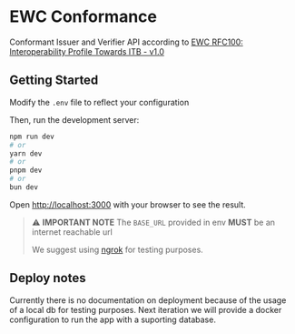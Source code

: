 # EWC Conformance

Conformant Issuer and Verifier API according to [EWC RFC100: Interoperability Profile Towards ITB - v1.0
](https://github.com/EWC-consortium/eudi-wallet-rfcs/blob/main/ewc-rfc100-interoperability-profile-towards-itb-v1.0.md)

## Getting Started
Modify the `.env` file to reflect your configuration

Then, run the development server:

```bash
npm run dev
# or
yarn dev
# or
pnpm dev
# or
bun dev
```

Open [http://localhost:3000](http://localhost:3000) with your browser to see the result.

> ⚠️ **IMPORTANT NOTE** The `BASE_URL` provided in env **MUST** be an internet reachable url
> 
> We suggest using [ngrok](https://ngrok.com/) for testing purposes.

## Deploy notes

Currently there is no documentation on deployment because of the usage of a local db for testing purposes. Next iteration we will provide a docker configuration to run the app with a suporting database.